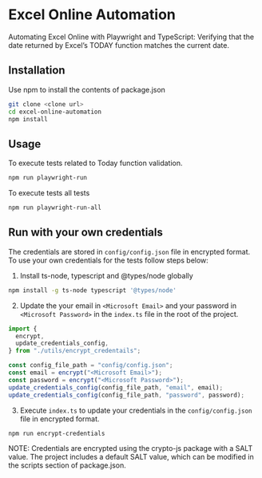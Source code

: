 # Excel Online Automation

Automating Excel Online with Playwright and TypeScript: Verifying that the date returned by Excel’s TODAY function matches the current date.

## Installation

Use npm to install the contents of package.json

```bash
git clone <clone url>
cd excel-online-automation
npm install
```

## Usage

To execute tests related to Today function validation.

```bash
npm run playwright-run
```

To execute tests all tests

```bash
npm run playwright-run-all
```

## Run with your own credentials

The credentials are stored in `config/config.json` file in encrypted format. To use your own credentials for the tests follow steps below:

1. Install ts-node, typescript and @types/node globally

```bash
npm install -g ts-node typescript '@types/node'
```

2. Update the your email in `<Microsoft Email>` and your password in `<Microsoft Password>` in the `index.ts` file in the root of the project.

```typescript
import {
  encrypt,
  update_credentials_config,
} from "./utils/encrypt_credentails";

const config_file_path = "config/config.json";
const email = encrypt("<Microsoft Email>");
const password = encrypt("<Microsoft Password>");
update_credentials_config(config_file_path, "email", email);
update_credentials_config(config_file_path, "password", password);
```

3. Execute `index.ts` to update your credentials in the `config/config.json` file in encrypted format.

```bash
npm run encrypt-credentials
```

NOTE: Credentials are encrypted using the crypto-js package with a SALT value. The project includes a default SALT value, which can be modified in the scripts section of package.json.
